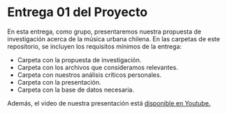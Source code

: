 # Entrega 01 del Proyecto

En esta entrega, como grupo, presentaremos nuestra propuesta de investigación acerca de la música urbana chilena. En las carpetas de este repositorio, se incluyen los requisitos mínimos de la entrega:

* Carpeta con la propuesta de investigación.
* Carpeta con los archivos que consideramos relevantes.
* Carpeta con nuestros análisis críticos personales.
* Carpeta con la presentación.
* Carpeta con la base de datos necesaria.

Además, el video de nuestra presentación está [disponible en Youtube.](https://www.youtube.com/watch?v=h_iAon4jkY8)
